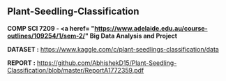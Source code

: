 ## Plant-Seedling-Classification

**COMP SCI 7209 - <a heref= "https://www.adelaide.edu.au/course-outlines/109254/1/sem-2/" Big Data Analysis and Project** </a>

**DATASET :** https://www.kaggle.com/c/plant-seedlings-classification/data

**REPORT :** https://github.com/AbhishekD15/Plant-Seedling-Classification/blob/master/ReportA1772359.pdf

